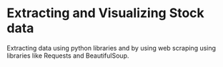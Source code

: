 # Extracting and Visualizing Stock data 
Extracting data using python libraries and by using web scraping using libraries like Requests and BeautifulSoup.

